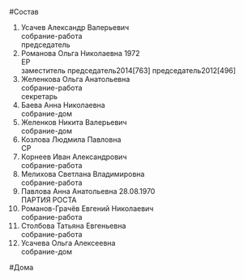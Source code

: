 #Состав  
1. Усачев Александр Валерьевич  
    собрание-работа  
    председатель  
2. Романова Ольга Николаевна 1972  
    ЕР  
    заместитель председатель2014[763] председатель2012[496]  
3. Желенкова Ольга Анатольевна  
    собрание-работа  
    секретарь  
4. Баева Анна Николаевна  
    собрание-дом  
5. Желенков Никита Валерьевич  
    собрание-дом  
6. Козлова Людмила Павловна  
    СР  
7. Корнеев Иван Александрович  
    собрание-работа  
8. Мелихова Светлана Владимировна  
    собрание-работа  
9. Павлова Анна Анатольевна 28.08.1970  
    ПАРТИЯ РОСТА  
10. Романов-Грачёв Евгений Николаевич  
    собрание-работа  
11. Столбова Татьяна Евгеньевна  
    собрание-работа  
12. Усачева Ольга Алексеевна  
    собрание-дом  
  
#Дома  
